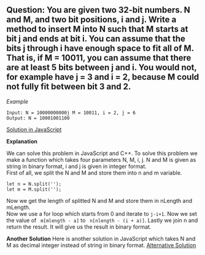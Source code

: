 ## Question: You are given two 32-bit numbers. N and M, and two bit positions, i and j. Write a method to insert M into N such that M starts at bit j and ends at bit i. You can assume that the bits j through i have enough space to fit all of M. That is, if M = 10011, you can assume that there are at least 5 bits between j and i. You would not, for example have j = 3 and i = 2, because M could not fully fit between bit 3 and 2. 
*Example*
```
Input: N = 10000000000j M = 10011, i = 2, j = 6
Output: N = 10001001100
```
[Solution in JavaScript](/Bit%20Manipulations/Insertion/Insertion1.js)

**Explanation**

We can solve this problem in JavaScript and C++. To solve this problem we make a function which takes four parameters N, M, i, j. N and M is given as string in binary format, i and j is given in integer format. <br>
First of all, we split the N and M and store them into n and m variable.
```
let n = N.split('');
let m = M.split('');
```
Now we get the length of splitted N and M and store them in nLength and mLength. <br>
Now we use a for loop which starts from 0 and iterate to `j-i+1`. Now we set the value of ` m[mlength - a]` to ` n[nlength - (i + a)]`. Lastly we join n and return the result. It will give us the result in binary format. 

**Another Solution**
Here is another solution in JavaScript which takes N and M as decimal integer instead of string in binary format. 
[Alternative Solution](/Bit%20Manipulations/Insertion/Insertion.js)